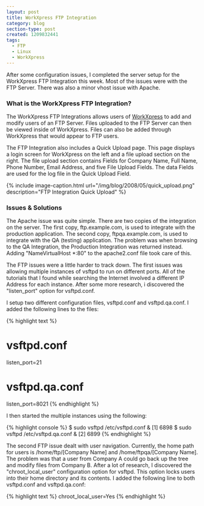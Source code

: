 ```yaml
---
layout: post
title: WorkXpress FTP Integration
category: blog
section-type: post
created: 1209832441
tags:
  - FTP
  - Linux
  - WorkXpress
---
```

After some configuration issues, I completed the server setup for the WorkXpress
FTP Integration this week. Most of the issues were with the FTP Server. There
was also a minor vhost issue with Apache.

<!--more-->

### What is the WorkXpress FTP Integration?
The WorkXpress FTP Integrations allows users of
[WorkXpress](http://www.workxpress.com) to add and modify users of an FTP
Server. Files uploaded to the FTP Server can then be viewed inside of
WorkXpress. Files can also be added through WorkXpress that would appear to FTP
users.

The FTP Integration also includes a Quick Upload page. This page displays a
login screen for WorkXpress on the left and a file upload section on the right.
The file upload section contains Fields for Company Name, Full Name, Phone
Number, Email Address, and five File Upload Fields. The data Fields are used for
the log file in the Quick Upload Field.

{% include image-caption.html url="/img/blog/2008/05/quick_upload.png" description="FTP Integration Quick Upload" %}

### Issues & Solutions
The Apache issue was quite simple. There are two copies of the integration on
the server. The first copy, ftp.example.com, is used to integrate with the
production application. The second copy, ftpqa.example.com, is used to integrate
with the QA (testing) application. The problem was when browsing to the QA
Integration, the Production Integration was returned instead. Adding
"NameVirtualHost *:80" to the apache2.conf file took care of this.

The FTP issues were a little harder to track down. The first issues was allowing
multiple instances of vsftpd to run on different ports. All of the tutorials
that I found while searching the Internet involved a different IP Address for
each instance. After some more research, i discovered the "listen_port" option
for vsftpd.conf.

I setup two different configuration files, vsftpd.conf and vsftpd.qa.conf. I
added the following lines to the files:

{% highlight text %}
# vsftpd.conf
listen_port=21

# vsftpd.qa.conf
listen_port=8021
{% endhighlight %}

I then started the multiple instances using the following:

{% highlight console %}
$ sudo vsftpd /etc/vsftpd.conf &
[1] 6898
$ sudo vsftpd /etc/vsftpd.qa.conf &
[2] 6899
{% endhighlight %}

The second FTP issue dealt with user navigation. Currently, the home path for
users is /home/ftp/[Company Name] and /home/ftpqa/[Company Name]. The problem
was that a user from Company A could go back up the tree and modify files from
Company B. After a lot of research, I discovered the "chroot_local_user"
configuration option for vsftpd. This option locks users into their home
directory and its contents. I added the following line to both vsftpd.conf and
vsftpd.qa.conf:

{% highlight text %}
chroot_local_user=Yes
{% endhighlight %}
